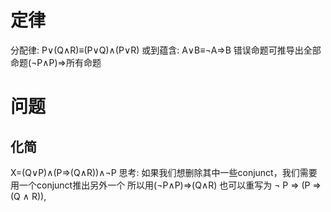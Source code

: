 # 定律 
分配律: P∨(Q∧R)≡(P∨Q)∧(P∨R)
或到蕴含: A∨B≡¬A⇒B
错误命题可推导出全部命题(¬P∧P)⇒所有命题
# 问题 

## 化简 

X=(Q∨P)∧(P⇒(Q∧R))∧¬P 
思考: 如果我们想删除其中一些conjunct，我们需要用一个conjunct推出另外一个
所以用(¬P∧P)⇒(Q∧R) 也可以重写为 ¬ P ⇒ (P ⇒ (Q ∧ R)), 
